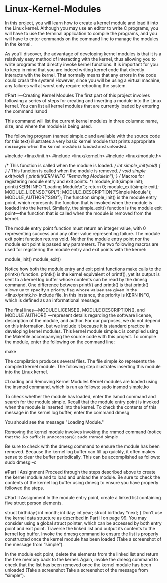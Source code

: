 # Linux-Kernel-Modules
In this project, you will learn how to create a kernel module and load it into the Linux kernel. Although you may use an editor to write C programs, you will have to use the terminal application to compile the programs, and you will have to enter commands on the command line to manage the modules in the kernel.

As you’ll discover, the advantage of developing kernel modules is that it is a relatively easy method of interacting with the kernel, thus allowing you to write programs that directly invoke kernel functions. It is important for you to keep in mind that you are indeed writing kernel code that directly interacts with the kernel. That normally means that any errors in the code could crash the system! However, since you will be using a virtual machine, any failures will at worst only require rebooting the system.

#Part I—Creating Kernel Modules The first part of this project involves following a series of steps for creating and inserting a module into the Linux kernel. You can list all kernel modules that are currently loaded by entering the command lsmod

This command will list the current kernel modules in three columns: name, size, and where the module is being used.

The following program (named simple.c and available with the source code for this text) illustrates a very basic kernel module that prints appropriate messages when the kernel module is loaded and unloaded.

#include <linux/init.h>
#include <linux/kernel.h>
#include <linux/module.h>

/* This function is called when the module is loaded. */ int simple_init(void)
{
}
/* This function is called when the module is removed. */ void simple exit(void)
{
printk(KERN INFO "Removing Module\n"); }
/* Macros for registering module entry and exit points. */ module_init(simple init);
printk(KERN INFO "Loading Module\n");
return 0;
module_exit(simple exit); 
MODULE_LICENSE("GPL"); 
MODULE_DESCRIPTION("Simple Module"); MODULE_AUTHOR("SGG");
The function simple_init() is the module entry point, which represents the function that is invoked when the module is loaded into the kernel. Similarly, the simple_exit() function is the module exit point—the function that is called when the module is removed from the kernel.

The module entry point function must return an integer value, with 0 representing success and any other value representing failure. The module exit point function returns void. Neither the module entry point nor the module exit point is passed any parameters. The two following macros are used for registering the module entry and exit points with the kernel:

module_init()  module_exit()

Notice how both the module entry and exit point functions make calls to the printk() function. printk() is the kernel equivalent of printf(), yet its output is sent to a kernel log buffer whose contents can be read by the dmesg command. One difference between printf() and printk() is that printk() allows us to specify a priority flag whose values are given in the <linux/printk.h> include file. In this instance, the priority is KERN INFO, which is defined as an informational message.

The final lines—MODULE LICENSE(), MODULE DESCRIPTION(), and MODULE AUTHOR() —represent details regarding the software license, description of the module, and author. For our purposes, we do not depend on this information, but we include it because it is standard practice in developing kernel modules. This kernel module simple.c is compiled using the Makefile accompanying the source code with this project. To compile the module, enter the following on the command line:

make

The compilation produces several files. The file simple.ko represents the compiled kernel module. The following step illustrates inserting this module into the Linux kernel.

#Loading and Removing Kernel Modules Kernel modules are loaded using the insmod command, which is run as follows: sudo insmod simple.ko

To check whether the module has loaded, enter the lsmod command and search for the module simple. Recall that the module entry point is invoked when the module is inserted into the kernel. To check the contents of this message in the kernel log buffer, enter the command dmesg

You should see the message "Loading Module."

Removing the kernel module involves invoking the rmmod command (notice that the .ko suffix is unnecessary): sudo rmmod simple

Be sure to check with the dmesg command to ensure the module has been removed. Because the kernel log buffer can fill up quickly, it often makes sense to clear the buffer periodically. This can be accomplished as follows: sudo dmesg –c

#Part I Assignment Proceed through the steps described above to create the kernel module and to load and unload the module. Be sure to check the contents of the kernel log buffer using dmesg to ensure you have properly followed the steps.

#Part II Assignment In the module entry point, create a linked list containing five struct person elements.

struct birthday{
int month;
int day;
int year;
struct birthday *next;
}
Don’t use the kernel data structure as described in Part II on page 99. You may consider using a global struct pointer, which can be accessed by both entry point and exit point. Traverse the linked list and output its contents to the kernel log buffer. Invoke the dmesg command to ensure the list is properly constructed once the kernel module has been loaded (Take a screenshot of the message from “simple”).

In the module exit point, delete the elements from the linked list and return the free memory back to the kernel. Again, invoke the dmesg command to check that the list has been removed once the kernel module has been unloaded (Take a screenshot Take a screenshot of the message from “simple”).
